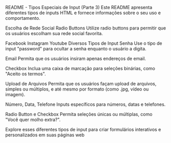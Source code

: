 README - Tipos Especiais de Input (Parte 3)
Este README apresenta diferentes tipos de inputs HTML e fornece informações sobre o seu uso e comportamento.

Escolha de Rede Social
Radio Buttons
Utilize radio buttons para permitir que os usuários escolham sua rede social favorita.

Facebook
Instagram
Youtube
Diversos Tipos de Input
Senha
Use o tipo de input "password" para ocultar a senha enquanto o usuário a digita.

Email
Permita que os usuários insiram apenas endereços de email.

Checkbox
Inclua uma caixa de marcação para seleções binárias, como "Aceito os termos".

Upload de Arquivos
Permita que os usuários façam upload de arquivos, simples ou múltiplos, e até mesmo por formato (como .jpg, vídeo ou imagem).

Número, Data, Telefone
Inputs específicos para números, datas e telefones.

Radio Button e Checkbox
Permita seleções únicas ou múltiplas, como "Você quer molho extra?".

Explore esses diferentes tipos de input para criar formulários interativos e personalizados em suas páginas web